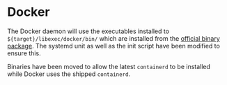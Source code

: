 # Docker

The Docker daemon will use the executables installed to `${target}/libexec/docker/bin/` which are installed from the [official binary package](https://download.docker.com/linux/static/stable/x86_64/). The systemd unit as well as the init script have been modified to ensure this.

Binaries have been moved to allow the latest `containerd` to be installed while Docker uses the shipped `containerd`.
